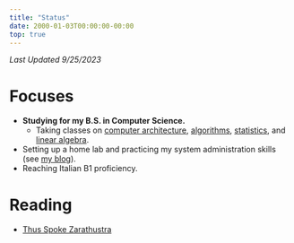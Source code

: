 ```yaml
---
title: "Status"
date: 2000-01-03T00:00:00-00:00
top: true
---
```


_Last Updated 9/25/2023_

# Focuses
- **Studying for my B.S. in Computer Science.**
    - Taking classes on [computer architecture](https://stevens.smartcatalogiq.com/en/2023-2024/academic-catalog/courses/cs-computer-science/300/cs-382/),
    [algorithms](https://stevens.smartcatalogiq.com/en/2023-2024/academic-catalog/courses/cs-computer-science/300/cs-385/),
    [statistics](https://stevens.smartcatalogiq.com/2023-2024/academic-catalog/courses/ma-mathematics/300/ma-331/),
    and [linear algebra](https://stevens.smartcatalogiq.com/2023-2024/academic-catalog/courses/ma-mathematics/200/ma-232/).
- Setting up a home lab and practicing my system administration skills (see [my blog](/blog)).
- Reaching Italian B1 proficiency.

# Reading
- [Thus Spoke Zarathustra](https://www.goodreads.com/book/show/51893.Thus_Spoke_Zarathustra)






